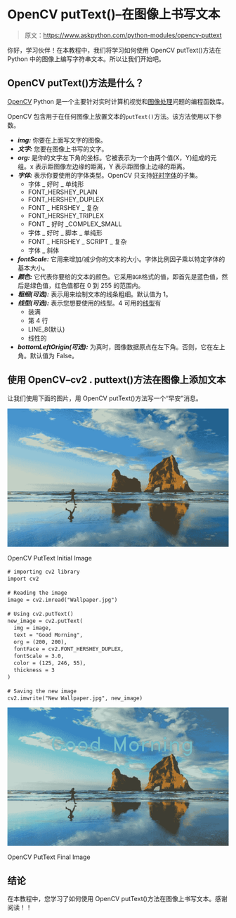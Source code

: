 # OpenCV putText()–在图像上书写文本

> 原文：<https://www.askpython.com/python-modules/opencv-puttext>

你好，学习伙伴！在本教程中，我们将学习如何使用 OpenCV putText()方法在 Python 中的图像上编写字符串文本。所以让我们开始吧。

## OpenCV putText()方法是什么？

[OpenCV](https://www.askpython.com/python-modules/read-images-in-python-opencv) Python 是一个主要针对实时计算机视觉和[图像处理](https://www.askpython.com/python/examples/image-processing-in-python)问题的编程函数库。

OpenCV 包含用于在任何图像上放置文本的`putText()`方法。该方法使用以下参数。

*   ***img:*** 你要在上面写文字的图像。
*   ***文字:*** 您要在图像上书写的文字。
*   ***org:*** 是你的文字左下角的坐标。它被表示为一个由两个值(X，Y)组成的元组。x 表示距图像左边缘的距离，Y 表示距图像上边缘的距离。
*   ***字体:*** 表示你要使用的字体类型。OpenCV 只支持[好时字体](https://en.wikipedia.org/wiki/Hershey_fonts)的子集。
    *   字体 _ 好时 _ 单纯形
    *   FONT_HERSHEY_PLAIN
    *   FONT_HERSHEY_DUPLEX
    *   FONT _ HERSHEY _ 复杂
    *   FONT_HERSHEY_TRIPLEX
    *   FONT _ 好时 _COMPLEX_SMALL
    *   字体 _ 好时 _ 脚本 _ 单纯形
    *   FONT _ HERSHEY _ SCRIPT _ 复杂
    *   字体 _ 斜体
*   ***fontScale:*** 它用来增加/减少你的文本的大小。字体比例因子乘以特定字体的基本大小。
*   ***颜色:*** 它代表你要给的文本的颜色。它采用`BGR`格式的值，即首先是蓝色值，然后是绿色值，红色值都在 0 到 255 的范围内。
*   ***粗细(可选):*** 表示用来绘制文本的线条粗细。默认值为 1。
*   ***线型(可选):*** 表示您想要使用的线型。4 可用的[线型](https://docs.opencv.org/3.4/d0/de1/group__core.html#gaf076ef45de481ac96e0ab3dc2c29a777)有
    *   装满
    *   第 4 行
    *   LINE_8(默认)
    *   线性的
*   ***bottomLeftOrigin(可选):*** 为真时，图像数据原点在左下角。否则，它在左上角。默认值为 False。

## 使用 OpenCV–cv2 . puttext()方法在图像上添加文本

让我们使用下面的图片，用 OpenCV putText()方法写一个“早安”消息。

![OpenCV PutText Initial Image](img/a990dba548312772d8bd16446a15f5de.png)

OpenCV PutText Initial Image

```
# importing cv2 library
import cv2

# Reading the image
image = cv2.imread("Wallpaper.jpg")

# Using cv2.putText()
new_image = cv2.putText(
  img = image,
  text = "Good Morning",
  org = (200, 200),
  fontFace = cv2.FONT_HERSHEY_DUPLEX,
  fontScale = 3.0,
  color = (125, 246, 55),
  thickness = 3
)

# Saving the new image
cv2.imwrite("New Wallpaper.jpg", new_image)

```

![OpenCV PutText Final Image](img/f9b1171a6ea1ad4265929cca46300cdf.png)

OpenCV PutText Final Image

## 结论

在本教程中，您学习了如何使用 OpenCV putText()方法在图像上书写文本。感谢阅读！！